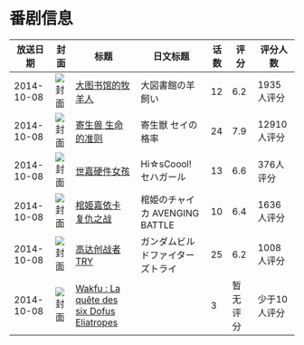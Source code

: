 # 番剧信息

|放送日期|封面|标题|日文标题|话数|评分|评分人数|
|---|---|---|---|---|---|---|
|2014-10-08|![封面](https://lain.bgm.tv/pic/cover/c/1d/f9/67373_PniL6.jpg)|[大图书馆的牧羊人](https://bangumi.tv/subject/67373)|大図書館の羊飼い|12|6.2|1935人评分|
|2014-10-08|![封面](https://lain.bgm.tv/pic/cover/c/e3/14/88433_5Jl4M.jpg)|[寄生兽 生命的准则](https://bangumi.tv/subject/88433)|寄生獣 セイの格率|24|7.9|12910人评分|
|2014-10-08|![封面](https://lain.bgm.tv/pic/cover/c/19/00/101784_rrx3r.jpg)|[世嘉硬件女孩](https://bangumi.tv/subject/101784)|Hi☆sCoool! セハガール|13|6.6|376人评分|
|2014-10-08|![封面](https://lain.bgm.tv/pic/cover/c/9e/ad/104219_Pasvn.jpg)|[棺姬嘉依卡 复仇之战](https://bangumi.tv/subject/104219)|棺姫のチャイカ AVENGING BATTLE|10|6.4|1636人评分|
|2014-10-08|![封面](https://lain.bgm.tv/pic/cover/c/34/c6/105875_HsCsc.jpg)|[高达创战者TRY](https://bangumi.tv/subject/105875)|ガンダムビルドファイターズトライ|25|6.2|1008人评分|
|2014-10-08|![封面](https://lain.bgm.tv/pic/cover/c/12/60/141613_8eS2Y.jpg)|[Wakfu : La quête des six Dofus Eliatropes](https://bangumi.tv/subject/141613)||3|暂无评分|少于10人评分|
